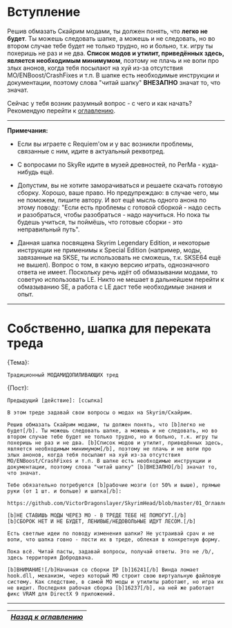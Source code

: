 # Вступление

Решив обмазать Скайрим модами, ты должен понять, что **легко не будет**. Ты можешь следовать шапке, а можешь и не следовать, но во втором случае тебе будет не только трудно, но и больно, т.к. игру ты похеришь не раз и не два. **Список модов и утилит, приведённых здесь, является необходимым минимумом**, поэтому не плачь и не вопи про злых анонов, когда тебя посылают на хуй из-за отсутствия МО/ENBoost/CrashFixes и т.п. В шапке есть необходимые инструкции и документации, поэтому слова "читай шапку" **ВНЕЗАПНО** значат то, что значат.

Сейчас у тебя возник разумный вопрос - с чего и как начать? Рекомендую перейти к [оглавлению](01_Оглавление.md).

------

**Примечания:**

+ Если вы играете с Requiem'ом и у вас возникли проблемы, связанные с ним, идите в актуальный реквотред.

+ С вопросами по SkyRe идите в музей древностей, по PerMa - куда-нибудь ещё.

+ Допустим, вы не хотите заморачиваться и решаете скачать готовую сборку. Хорошо, ваше право. Но предупреждаю: в случае чего, мы не поможем, пишите автору. И вот ещё мысль одного анона по этому поводу: "Если есть проблемы с готовой сборкой - надо сесть и разобраться, чтобы разобраться - надо научиться. Но пока ты будешь учиться, ты поймёшь, что готовые сборки - это неправильный путь".

+ Данная шапка посвящена Skyrim Legendary Edition, и некоторые инструкции не применимы к Special Edition (например, моды, завязанные на SKSE, ты использовать не сможешь, т.к. SKSE64 ещё не вышел). Вопрос о том, в какую версию играть, однозначного ответа не имеет. Поскольку речь идёт об обмазывании модами, то советую использовать LE. Никто не мешает в дальнейшем перейти к обмазыванию SE, а работа с LE даст тебе необходимые знания и опыт.

------

# Собственно, шапка для переката треда

{Тема}:

```
Традиционный МОДАМИДОПИЛИВАЮЩИХ тред
```

{Пост}:

```
Предыдущий [действие]: [ссылка]

В этом треде задавай свои вопросы о модах на Skyrim/Скайрим.

Решив обмазать Скайрим модами, ты должен понять, что [b]легко не будет[/b]. Ты можешь следовать шапке, а можешь и не следовать, но во втором случае тебе будет не только трудно, но и больно, т.к. игру ты похеришь не раз и не два. [b]Список модов и утилит, приведённых здесь, является необходимым минимумом[/b], поэтому не плачь и не вопи про злых анонов, когда тебя посылают на хуй из-за отсутствия МО/ENBoost/CrashFixes и т.п. В шапке есть необходимые инструкции и документации, поэтому слова "читай шапку" [b]ВНЕЗАПНО[/b] значат то, что значат.

Тебе обязательно потребуются [b]рабочие мозги (от 50% и выше), прямые руки (от 1 шт. и больше) и шапка[/b]:

https://github.com/VictorDragonslayer/SkyrimHead/blob/master/01_Оглавление.md

[b]НЕ СТАВИШЬ МОДЫ ЧЕРЕЗ МО - В ТРЕДЕ ТЕБЕ НЕ ПОМОГУТ.[/b]
[b]СБОРОК НЕТ И НЕ БУДЕТ, ЛЕНИВЫЕ/НЕДОВОЛЬНЫЕ ИДУТ ЛЕСОМ.[/b]

Есть светлые идеи по поводу изменения шапки? Не устраивай срач и не вопи, что шапка говно - пости их в треде, облекая в конкретную форму.

Пока всё. Читай пасты, задавай вопросы, получай ответы. Это не /b/, здесь территория Добродвача.

[b]ВНИМАНИЕ![/b]Начиная со сборки IP [b]16241[/b] Винда ломает hook.dll, механизм, через который MO строит свою виртуальную файловую систему. Как следствие, в самой МО моды и утилиты работают, но игра их не видит. Последняя рабочая сборка [b]16237[/b], на ней же работает фикс VRAM для DirectX 9 приложений.
```

------

|[*Назад к оглавлению*](01_Оглавление.md)|
|:---:|
